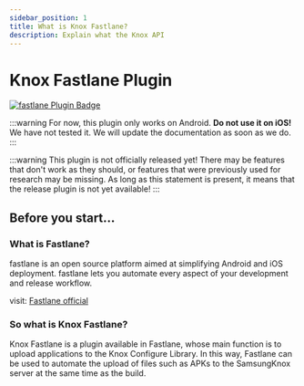 ```yaml
---
sidebar_position: 1
title: What is Knox Fastlane?
description: Explain what the Knox API
---
```


# Knox Fastlane Plugin

[![fastlane Plugin Badge](https://rawcdn.githack.com/fastlane/fastlane/master/fastlane/assets/plugin-badge.svg)](https://rubygems.org/gems/fastlane-plugin-samsungknox)

:::warning
For now, this plugin only works on Android. **Do not use it on iOS!** We have not tested it. We will update the documentation as soon as we do.
:::

:::warning
This plugin is not officially released yet! There may be features that don't work as they should, or features that were previously used for research may be missing. As long as this statement is present, it means that the release plugin is not yet available!
:::

## Before you start...

### What is Fastlane?

fastlane is an open source platform aimed at simplifying Android and iOS deployment. fastlane lets you automate every aspect of your development and release workflow.

visit: [Fastlane official][fastlane-official-url]

### So what is Knox Fastlane?

Knox Fastlane is a plugin available in Fastlane, whose main function is to upload applications to the Knox Configure Library. In this way, Fastlane can be used to automate the upload of files such as APKs to the SamsungKnox server at the same time as the build.

[fastlane-official-url]: https://fastlane.tools
